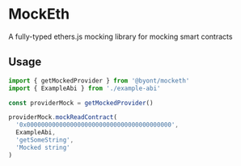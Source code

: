 # MockEth

A fully-typed ethers.js mocking library for mocking smart contracts

## Usage

```ts
import { getMockedProvider } from '@byont/mocketh'
import { ExampleAbi } from './example-abi'

const providerMock = getMockedProvider()

providerMock.mockReadContract(
  '0x0000000000000000000000000000000000000000',
  ExampleAbi,
  'getSomeString',
  'Mocked string'
)
```
